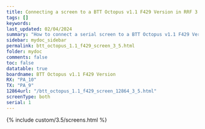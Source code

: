 ```yaml
---
title: Connecting a screen to a BTT Octopus v1.1 F429 Version in RRF 3.5.0 Onwards
tags: []
keywords: 
last_updated: 02/04/2024
summary: "How to connect a serial screen to a BTT Octopus v1.1 F429 Version"
sidebar: mydoc_sidebar
permalink: btt_octopus_1.1_f429_screen_3_5.html
folder: mydoc
comments: false
toc: false
datatable: true
boardname: BTT Octopus v1.1 F429 Version
RX: "PA_10"
TX: "PA_9"
12864url: "/btt_octopus_1.1_f429_screen_12864_3_5.html"
screenType: both
serial: 1
---
```


{% include custom/3.5/screens.html %}
